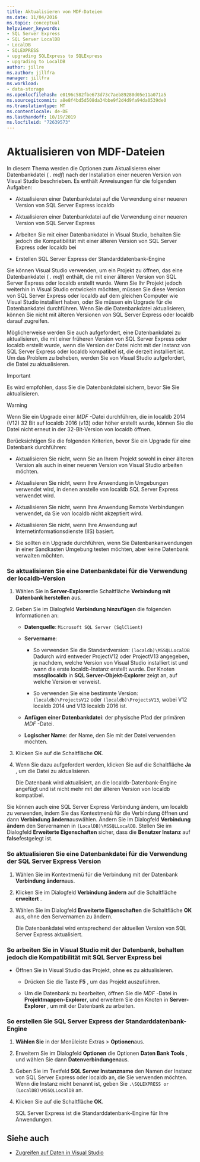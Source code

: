 ```yaml
---
title: Aktualisieren von MDF-Dateien
ms.date: 11/04/2016
ms.topic: conceptual
helpviewer_keywords:
- SQL Server Express
- SQL Server LocalDB
- LocalDB
- SQLEXPRESS
- upgrading SQLExpress to SQLExpress
- upgrading to LocalDB
author: jillre
ms.author: jillfra
manager: jillfra
ms.workload:
- data-storage
ms.openlocfilehash: e0196c582fbe673d73c7aeb89280d05e11a071a5
ms.sourcegitcommit: a8e8f4bd5d508da34bbe9f2d4d9fa94da0539de0
ms.translationtype: MT
ms.contentlocale: de-DE
ms.lasthandoff: 10/19/2019
ms.locfileid: "72639573"
---
```

# <a name="upgrade-mdf-files"></a>Aktualisieren von MDF-Dateien

In diesem Thema werden die Optionen zum Aktualisieren einer Datenbankdatei ( *. mdf*) nach der Installation einer neueren Version von Visual Studio beschrieben. Es enthält Anweisungen für die folgenden Aufgaben:

- Aktualisieren einer Datenbankdatei auf die Verwendung einer neueren Version von SQL Server Express localdb

- Aktualisieren einer Datenbankdatei auf die Verwendung einer neueren Version von SQL Server Express

- Arbeiten Sie mit einer Datenbankdatei in Visual Studio, behalten Sie jedoch die Kompatibilität mit einer älteren Version von SQL Server Express oder localdb bei

- Erstellen SQL Server Express der Standarddatenbank-Engine

Sie können Visual Studio verwenden, um ein Projekt zu öffnen, das eine Datenbankdatei ( *. mdf*) enthält, die mit einer älteren Version von SQL Server Express oder localdb erstellt wurde. Wenn Sie Ihr Projekt jedoch weiterhin in Visual Studio entwickeln möchten, müssen Sie diese Version von SQL Server Express oder localdb auf dem gleichen Computer wie Visual Studio installiert haben, oder Sie müssen ein Upgrade für die Datenbankdatei durchführen. Wenn Sie die Datenbankdatei aktualisieren, können Sie nicht mit älteren Versionen von SQL Server Express oder localdb darauf zugreifen.

Möglicherweise werden Sie auch aufgefordert, eine Datenbankdatei zu aktualisieren, die mit einer früheren Version von SQL Server Express oder localdb erstellt wurde, wenn die Version der Datei nicht mit der Instanz von SQL Server Express oder localdb kompatibel ist, die derzeit installiert ist. Um das Problem zu beheben, werden Sie von Visual Studio aufgefordert, die Datei zu aktualisieren.

> [!IMPORTANT]
> Es wird empfohlen, dass Sie die Datenbankdatei sichern, bevor Sie Sie aktualisieren.

> [!WARNING]
> Wenn Sie ein Upgrade einer *MDF* -Datei durchführen, die in localdb 2014 (V12) 32 Bit auf localdb 2016 (v13) oder höher erstellt wurde, können Sie die Datei nicht erneut in der 32-Bit-Version von localdb öffnen.

Berücksichtigen Sie die folgenden Kriterien, bevor Sie ein Upgrade für eine Datenbank durchführen:

- Aktualisieren Sie nicht, wenn Sie an Ihrem Projekt sowohl in einer älteren Version als auch in einer neueren Version von Visual Studio arbeiten möchten.

- Aktualisieren Sie nicht, wenn Ihre Anwendung in Umgebungen verwendet wird, in denen anstelle von localdb SQL Server Express verwendet wird.

- Aktualisieren Sie nicht, wenn Ihre Anwendung Remote Verbindungen verwendet, da Sie von localdb nicht akzeptiert wird.

- Aktualisieren Sie nicht, wenn Ihre Anwendung auf Internetinformationsdienste (IIS) basiert.

- Sie sollten ein Upgrade durchführen, wenn Sie Datenbankanwendungen in einer Sandkasten Umgebung testen möchten, aber keine Datenbank verwalten möchten.

### <a name="to-upgrade-a-database-file-to-use-the-localdb-version"></a>So aktualisieren Sie eine Datenbankdatei für die Verwendung der localdb-Version

1. Wählen Sie in **Server-Explorer**die Schaltfläche **Verbindung mit Datenbank herstellen** aus.

2. Geben Sie im Dialogfeld **Verbindung hinzufügen** die folgenden Informationen an:

    - **Datenquelle**: `Microsoft SQL Server (SqlClient)`

    - **Servername**:

        - So verwenden Sie die Standardversion: `(localdb)\MSSQLLocalDB`  Dadurch wird entweder ProjectV12 oder ProjectV13 angegeben, je nachdem, welche Version von Visual Studio installiert ist und wann die erste localdb-Instanz erstellt wurde. Der Knoten **mssqllocaldb** in **SQL Server-Objekt-Explorer** zeigt an, auf welche Version er verweist.

        - So verwenden Sie eine bestimmte Version: `(localdb)\ProjectsV12` oder `(localdb)\ProjectsV13`, wobei V12 localdb 2014 und V13 localdb 2016 ist.

    - **Anfügen einer Datenbankdatei**: der physische Pfad der primären *MDF* -Datei.

    - **Logischer Name**: der Name, den Sie mit der Datei verwenden möchten.

3. Klicken Sie auf die Schaltfläche **OK**.

4. Wenn Sie dazu aufgefordert werden, klicken Sie auf die Schaltfläche **Ja** , um die Datei zu aktualisieren.

    Die Datenbank wird aktualisiert, an die localdb-Datenbank-Engine angefügt und ist nicht mehr mit der älteren Version von localdb kompatibel.

Sie können auch eine SQL Server Express Verbindung ändern, um localdb zu verwenden, indem Sie das Kontextmenü für die Verbindung öffnen und dann **Verbindung ändern**auswählen. Ändern Sie im Dialogfeld **Verbindung ändern** den Servernamen in `(LocalDB)\MSSQLLocalDB`. Stellen Sie im Dialogfeld **Erweiterte Eigenschaften** sicher, dass die **Benutzer Instanz** auf **false**festgelegt ist.

### <a name="to-upgrade-a-database-file-to-use-the-sql-server-express-version"></a>So aktualisieren Sie eine Datenbankdatei für die Verwendung der SQL Server Express Version

1. Wählen Sie im Kontextmenü für die Verbindung mit der Datenbank **Verbindung ändern**aus.

2. Klicken Sie im Dialogfeld **Verbindung ändern** auf die Schaltfläche **erweitert** .

3. Wählen Sie im Dialogfeld **Erweiterte Eigenschaften** die Schaltfläche **OK** aus, ohne den Servernamen zu ändern.

    Die Datenbankdatei wird entsprechend der aktuellen Version von SQL Server Express aktualisiert.

### <a name="to-work-with-the-database-in-visual-studio-but-retain-compatibility-with-sql-server-express"></a>So arbeiten Sie in Visual Studio mit der Datenbank, behalten jedoch die Kompatibilität mit SQL Server Express bei

- Öffnen Sie in Visual Studio das Projekt, ohne es zu aktualisieren.

  - Drücken Sie die Taste **F5** , um das Projekt auszuführen.

  - Um die Datenbank zu bearbeiten, öffnen Sie die *MDF* -Datei in **Projektmappen-Explorer**, und erweitern Sie den Knoten in **Server-Explorer** , um mit der Datenbank zu arbeiten.

### <a name="to-make-sql-server-express-the-default-database-engine"></a>So erstellen Sie SQL Server Express der Standarddatenbank-Engine

1. **Wählen Sie** in der Menüleiste Extras  > **Optionen**aus.

2. Erweitern Sie im Dialogfeld **Optionen** die Optionen **Daten Bank Tools** , und wählen Sie dann **Datenverbindungen**aus.

3. Geben Sie im Textfeld **SQL Server Instanzname** den Namen der Instanz von SQL Server Express oder localdb an, die Sie verwenden möchten. Wenn die Instanz nicht benannt ist, geben Sie `.\SQLEXPRESS or (LocalDB)\MSSQLLocalDB` an.

4. Klicken Sie auf die Schaltfläche **OK**.

    SQL Server Express ist die Standarddatenbank-Engine für Ihre Anwendungen.

## <a name="see-also"></a>Siehe auch

- [Zugreifen auf Daten in Visual Studio](accessing-data-in-visual-studio.md)
